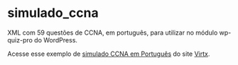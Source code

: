 simulado_ccna
=============

XML com 59 questões de CCNA, em português, para utilizar no módulo wp-quiz-pro do WordPress.

Acesse esse exemplo de <a href="http://virtx.com.br/simulado/ccna/simulado-online-ccna/">simulado CCNA em Português</a> do site <a href="http://virtx.com.br/">Virtx</a>.
